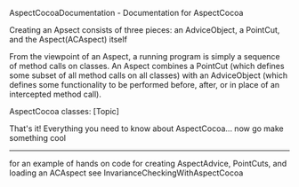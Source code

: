 AspectCocoaDocumentation - Documentation for AspectCocoa

Creating an Apsect consists of three pieces: an AdviceObject, a PointCut, and the Aspect(ACAspect) itself

From the viewpoint of an Aspect, a running program is simply a sequence of method calls on classes.  An Aspect combines a PointCut (which defines some subset of all method calls on all classes) with an AdviceObject (which defines some functionality to be performed before, after, or in place of an intercepted method call).

AspectCocoa classes: [Topic]

That's it!  Everything you need to know about AspectCocoa... now go make something cool

----

for an example of hands on code for creating AspectAdvice, PointCuts, and loading an ACAspect see InvarianceCheckingWithAspectCocoa
